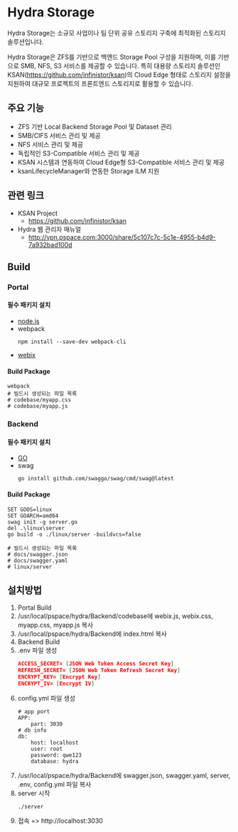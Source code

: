 # Hydra Storage

Hydra Storage는 소규모 사업이나 팀 단위 공유 스토리지 구축에 최적화된 스토리지 솔루션입니다.

Hydra Storage은 ZFS를 기반으로 백엔드 Storage Pool 구성을 지원하며, 이를 기반으로 SMB, NFS, S3 서비스를 제공할 수 있습니다. 특히 대용량 스토리지 솔루션인 KSAN(<https://github.com/infinistor/ksan>)의 Cloud Edge 형태로 스토리지 설정을 지원하여 대규모 프로젝트의 프론트엔드 스토리지로 활용할 수 있습니다.


## 주요 기능

* ZFS 기반 Local Backend Storage Pool 및 Dataset 관리
* SMB/CIFS 서비스 관리 및 제공
* NFS 서비스 관리 및 제공
* 독립적인 S3-Compatible 서비스 관리 및 제공
* KSAN 시스템과 연동하여 Cloud Edge형 S3-Compatible 서비스 관리 및 제공
* ksanLifecycleManager와 연동한 Storage ILM 지원


## 관련 링크
* KSAN Project
  * <https://github.com/infinistor/ksan>
* Hydra 웹 관리자 매뉴얼
  * <http://vpn.pspace.com:3000/share/5c107c7c-5c1e-4955-b4d9-7a932bad100d>

## Build

### Portal

#### 필수 패키지 설치
* [node.js](https://nodejs.org/)
* webpack
  ```
  npm install --save-dev webpack-cli
  ```
* [webix](https://webix.com/)

#### Build Package
```
webpack
# 빌드시 생성되는 파일 목록
# codebase/myapp.css
# codebase/myapp.js
```

### Backend

#### 필수 패키지 설치
* [GO](https://go.dev/doc/install)
* swag
  ```
  go install github.com/swaggo/swag/cmd/swag@latest
  ```

#### Build Package
```
SET GOOS=linux
SET GOARCH=amd64
swag init -g server.go
del .\linux\server
go build -o ./linux/server -buildvcs=false

# 빌드시 생성되는 파일 목록
# docs/swagger.json
# docs/swagger.yaml
# linux/server
```

## 설치방법

1. Portal Build
1. /usr/local/pspace/hydra/Backend/codebase에 webix.js, webix.css, myapp.css, myapp.js 복사
2. /usr/local/pspace/hydra/Backend에 index.html 복사
1. Backend Build
1. .env 파일 생성
	``` json
	ACCESS_SECRET= [JSON Web Token Access Secret Key]
	REFRESH_SECRET= [JSON Web Token Refresh Secret Key]
	ENCRYPT_KEY= [Encrypt Key]
	ENCRYPT_IV= [Encrypt IV]
	```
1. config.yml 파일 생성
	```
	# app port
	APP:
		part: 3030
	# db info
	db:
		host: localhost
		user: root
		password: qwe123
		database: hydra
	```
1. /usr/local/pspace/hydra/Backend에 swagger.json, swagger.yaml, server, .env, config.yml 파일 복사
1. server 시작
   ```
   ./server
   ```
1. 접속 => http://localhost:3030